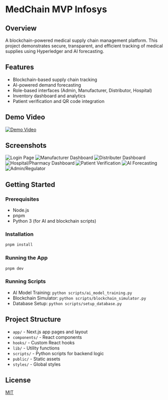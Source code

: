 # MedChain MVP Infosys

## Overview
A blockchain-powered medical supply chain management platform. This project demonstrates secure, transparent, and efficient tracking of medical supplies using Hyperledger and AI forecasting.

## Features
- Blockchain-based supply chain tracking
- AI-powered demand forecasting
- Role-based interfaces (Admin, Manufacturer, Distributor, Hospital)
- Inventory dashboard and analytics
- Patient verification and QR code integration

## Demo Video
[![Demo Video](public/Screenshot-2025-07-15-at-8.18.49PM.png)](https://youtu.be/dJR3k6kuW3o?si=c1jcCMIg3V1b5t3M)

## Screenshots 

![Login Page](public/Screenshot-2025-07-15-at-8.18.49PM.png)
![Manufacturer Dashboard](public/Screenshot-2025-07-15-at-8.19.30PM.png)
![Distributer Dashboard](public/Screenshot-2025-07-15-at-8.19.44PM.png)
![Hospital/Pharmacy Dashboard](public/Screenshot-2025-07-15-at-8.19.58PM.png)
![Patient Verification](public/Screenshot-2025-07-15-at-8.20.13PM.png)
![AI Forecasting](public/Screenshot-2025-07-15-at-8.20.26PM.png)
![Admin/Regulator](public/Screenshot-2025-07-15-at-8.21.02PM.png)

## Getting Started

### Prerequisites
- Node.js
- pnpm
- Python 3 (for AI and blockchain scripts)

### Installation
```bash
pnpm install
```

### Running the App
```bash
pnpm dev
```

### Running Scripts
- AI Model Training: `python scripts/ai_model_training.py`
- Blockchain Simulator: `python scripts/blockchain_simulator.py`
- Database Setup: `python scripts/setup_database.py`

## Project Structure
- `app/` - Next.js app pages and layout
- `components/` - React components
- `hooks/` - Custom React hooks
- `lib/` - Utility functions
- `scripts/` - Python scripts for backend logic
- `public/` - Static assets
- `styles/` - Global styles

## License
[MIT](LICENSE) 